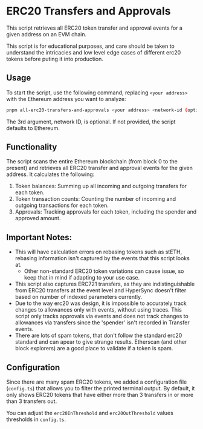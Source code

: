 # ERC20 Transfers and Approvals

This script retrieves all ERC20 token transfer and approval events for a given address on an EVM chain.

This script is for educational purposes, and care should be taken to understand the intricacies and low level edge cases of different erc20 tokens before puting it into production.


## Usage

To start the script, use the following command, replacing `<your address>` with the Ethereum address you want to analyze:

```sh
pnpm all-erc20-transfers-and-approvals <your address> <network-id (optional)>
```

The 3rd argument, network ID, is optional. If not provided, the script defaults to Ethereum.

## Functionality

The script scans the entire Ethereum blockchain (from block 0 to the present) and retrieves all ERC20 transfer and approval events for the given address. It calculates the following:

1. Token balances: Summing up all incoming and outgoing transfers for each token.
2. Token transaction counts: Counting the number of incoming and outgoing transactions for each token.
3. Approvals: Tracking approvals for each token, including the spender and approved amount.

## Important Notes:

- This will have calculation errors on rebasing tokens such as stETH, rebasing information isn't captured by the events that this script looks at.
  - Other non-standard ERC20 token variations can cause issue, so keep that in mind if adapting to your use case.
- This script also captures ERC721 transfers, as they are indistinguishable from ERC20 transfers at the event level and HyperSync doesn't filter based on number of indexed parameters currently.
- Due to the way erc20 was design, it is impossible to accurately track changes to allowances only with events, without using traces. This script only tracks approvals via events and does not track changes to allowances via transfers since the 'spender' isn't recorded in Transfer events.
- There are lots of spam tokens, that don't follow the standard erc20 standard and can apear to give strange results. Etherscan (and other block explorers) are a good place to validate if a token is spam.

## Configuration

Since there are many spam ERC20 tokens, we added a configuration file (`config.ts`) that allows you to filter the printed terminal output. By default, it only shows ERC20 tokens that have either more than 3 transfers in or more than 3 transfers out.

You can adjust the `erc20InThreshold` and `erc20OutThreshold` values thresholds in `config.ts`.
